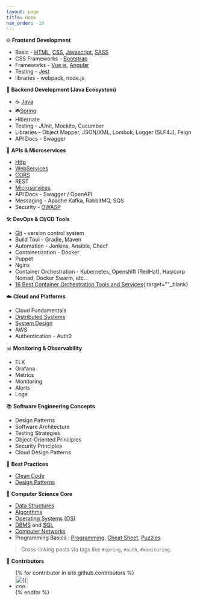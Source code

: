 ```yaml
---
layout: page
title: Home
nav_order: -10
---
```


🌐 **Frontend Development**
- Basic - [HTML](html), [CSS](css), [Javascript](js), [SASS](sass)
- CSS Frameworks - [Bootstrap](bootstrap)
- Frameworks - [Vue.js](vue), [Angular](angular)
- Testing - [Jest](jest)
- libraries - webpack, node.js

📙 **Backend Development (Java Ecosystem)**

- ☕ [Java](java/)
- ☘️[Spring](spring/)
- Hibernate
- Testing - JUnit, Mockito, Cucumber
- Libraries - Object Mapper, JSON/XML, Lombok, Logger (SLF4J), Feign
- API Docs - Swagger

🔁 **APIs & Microservices**
- [Http](http)
- [WebServices](webservices)
- [CORS](cors)
- REST
- [Microservices](microservices)
- API Docs - Swagger / OpenAPI
- Messaging - Apache Kafka, RabbitMQ, SQS
- Security - [OWASP](owasp)

🛠️  **DevOps & CI/CD Tools**

- [Git](git) - version control system
- Build Tool - Gradle, Maven
- Automation - Jenkins, Ansible, Checf
- Containerization - Docker
- Puppet
- Nginx
- Container Orchestration - Kubernetes, Openshift (RedHat), Hasicorp Nomad, Docker Swarm, etc…
- [16 Best Container Orchestration Tools and Services](https://devopscube.com/docker-container-clustering-tools/){:target=""_blank}

☁️ **Cloud and Platforms**
- Cloud Fundamentals
- [Distributed Systems](distributed-systems)
- [System Design](system-design)
- AWS
- Authentication - Auth0

📊 **Monitoring & Observability**
- ELK
- Grafana
- Metrics
- Monitoring
- Alerts
- Logs

📚 **Software Engineering Concepts**
- Design Patterns
- Software Architecture
- Testing Strategies
- Object-Oriented Principles
- Security Principles
- Cloud Design Patterns

📕 **Best Practices**

- [Clean Code](clean-code)
- [Design Patterns](design-patterns)

🧠 **Computer Science Core**
- [Data Structures](ds)
- [Algorithms](algo)
- [Operating Systems (OS)](os)
- [DBMS](dbms) and [SQL](sql)
- [Computer Networks](networks)
- Programming Basics : [Programming](programming-basics), [Cheat Sheet](cheatsheet), [Puzzles](puzzles)

> Cross-linking posts via tags like `#spring`, `#auth`, `#monitoring`.


💁 **Contributors**

<ul class="list-style-none">
{% for contributor in site.github.contributors %}
  <li class="d-inline-block mr-1">
     <a href="{{ contributor.html_url }}"><img src="{{ contributor.avatar_url }}" width="32" height="32" alt="{{ contributor.login }}"></a>
  </li>
{% endfor %}
</ul>
